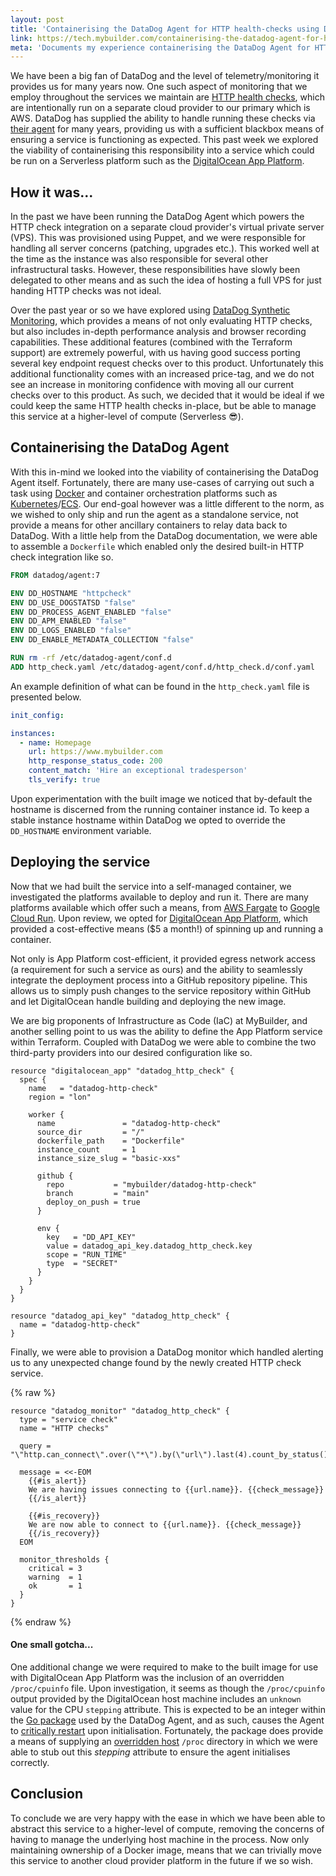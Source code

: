 ```yaml
---
layout: post
title: 'Containerising the DataDog Agent for HTTP health-checks using DigitalOcean App Platform and Terraform'
link: https://tech.mybuilder.com/containerising-the-datadog-agent-for-http-health-checks-using-digitalocean-app-platform-and-terraform/
meta: 'Documents my experience containerising the DataDog Agent for HTTP health-checks using DigitalOcean App Platform and Terraform'
---
```


We have been a big fan of DataDog and the level of telemetry/monitoring it provides us for many years now.
One such aspect of monitoring that we employ throughout the services we maintain are [HTTP health checks](https://docs.datadoghq.com/integrations/http_check/), which are intentionally run on a separate cloud provider to our primary which is AWS.
DataDog has supplied the ability to handle running these checks via [their agent](https://docs.datadoghq.com/agent/) for many years, providing us with a sufficient blackbox means of ensuring a service is functioning as expected.
This past week we explored the viability of containerising this responsibility into a service which could be run on a Serverless platform such as the [DigitalOcean App Platform](https://www.digitalocean.com/products/app-platform).

<!--more-->

## How it was...

In the past we have been running the DataDog Agent which powers the HTTP check integration on a separate cloud provider's virtual private server (VPS).
This was provisioned using Puppet, and we were responsible for handling all server concerns (patching, upgrades etc.).
This worked well at the time as the instance was also responsible for several other infrastructural tasks.
However, these responsibilities have slowly been delegated to other means and as such the idea of hosting a full VPS for just handing HTTP checks was not ideal.

Over the past year or so we have explored using [DataDog Synthetic Monitoring](https://docs.datadoghq.com/synthetics/), which provides a means of not only evaluating HTTP checks, but also includes in-depth performance analysis and browser recording capabilities.
These additional features (combined with the Terraform support) are extremely powerful, with us having good success porting several key endpoint request checks over to this product.
Unfortunately this additional functionality comes with an increased price-tag, and we do not see an increase in monitoring confidence with moving all our current checks over to this product.
As such, we decided that it would be ideal if we could keep the same HTTP health checks in-place, but be able to manage this service at a higher-level of compute (Serverless 😎).

## Containerising the DataDog Agent

With this in-mind we looked into the viability of containerising the DataDog Agent itself.
Fortunately, there are many use-cases of carrying out such a task using [Docker](https://docs.datadoghq.com/agent/docker/) and container orchestration platforms such as [Kubernetes](https://docs.datadoghq.com/agent/kubernetes/)/[ECS](https://docs.datadoghq.com/agent/amazon_ecs/).
Our end-goal however was a little different to the norm, as we wished to only ship and run the agent as a standalone service, not provide a means for other ancillary containers to relay data back to DataDog.
With a little help from the DataDog documentation, we were able to assemble a `Dockerfile` which enabled only the desired built-in HTTP check integration like so.

```dockerfile
FROM datadog/agent:7

ENV DD_HOSTNAME "httpcheck"
ENV DD_USE_DOGSTATSD "false"
ENV DD_PROCESS_AGENT_ENABLED "false"
ENV DD_APM_ENABLED "false"
ENV DD_LOGS_ENABLED "false"
ENV DD_ENABLE_METADATA_COLLECTION "false"

RUN rm -rf /etc/datadog-agent/conf.d
ADD http_check.yaml /etc/datadog-agent/conf.d/http_check.d/conf.yaml
```

An example definition of what can be found in the `http_check.yaml` file is presented below.

```yaml
init_config:

instances:
  - name: Homepage
    url: https://www.mybuilder.com
    http_response_status_code: 200
    content_match: 'Hire an exceptional tradesperson'
    tls_verify: true
```

Upon experimentation with the built image we noticed that by-default the hostname is discerned from the running container instance id.
To keep a stable instance hostname within DataDog we opted to override the `DD_HOSTNAME` environment variable.

## Deploying the service

Now that we had built the service into a self-managed container, we investigated the platforms available to deploy and run it.
There are many platforms available which offer such a means, from [AWS Fargate](https://aws.amazon.com/fargate/) to [Google Cloud Run](https://cloud.google.com/run).
Upon review, we opted for [DigitalOcean App Platform](https://docs.digitalocean.com/products/app-platform/), which provided a cost-effective means ($5 a month!) of spinning up and running a container.

Not only is App Platform cost-efficient, it provided egress network access (a requirement for such a service as ours) and the ability to seamlessly integrate the deployment process into a GitHub repository pipeline.
This allows us to simply push changes to the service repository within GitHub and let DigitalOcean handle building and deploying the new image.

We are big proponents of Infrastructure as Code (IaC) at MyBuilder, and another selling point to us was the ability to define the App Platform service within Terraform.
Coupled with DataDog we were able to combine the two third-party providers into our desired configuration like so.

```hcl
resource "digitalocean_app" "datadog_http_check" {
  spec {
    name   = "datadog-http-check"
    region = "lon"

    worker {
      name               = "datadog-http-check"
      source_dir         = "/"
      dockerfile_path    = "Dockerfile"
      instance_count     = 1
      instance_size_slug = "basic-xxs"

      github {
        repo           = "mybuilder/datadog-http-check"
        branch         = "main"
        deploy_on_push = true
      }

      env {
        key   = "DD_API_KEY"
        value = datadog_api_key.datadog_http_check.key
        scope = "RUN_TIME"
        type  = "SECRET"
      }
    }
  }
}

resource "datadog_api_key" "datadog_http_check" {
  name = "datadog-http-check"
}
```

Finally, we were able to provision a DataDog monitor which handled alerting us to any unexpected change found by the newly created HTTP check service.

{% raw %}

```hcl
resource "datadog_monitor" "datadog_http_check" {
  type = "service check"
  name = "HTTP checks"

  query = "\"http.can_connect\".over(\"*\").by(\"url\").last(4).count_by_status()"

  message = <<-EOM
    {{#is_alert}}
    We are having issues connecting to {{url.name}}. {{check_message}}
    {{/is_alert}}

    {{#is_recovery}}
    We are now able to connect to {{url.name}}. {{check_message}}
    {{/is_recovery}}
  EOM

  monitor_thresholds {
    critical = 3
    warning  = 1
    ok       = 1
  }
}
```

{% endraw %}

#### One small gotcha...

One additional change we were required to make to the built image for use with DigitalOcean App Platform was the inclusion of an overridden `/proc/cpuinfo` file.
Upon investigation, it seems as though the `/proc/cpuinfo` output provided by the DigitalOcean host machine includes an `unknown` value for the CPU `stepping` attribute.
This is expected to be an integer within the [Go package](https://github.com/DataDog/gopsutil/blob/dd/cpu/cpu_linux.go#L150) used by the DataDog Agent, and as such, causes the Agent to [critically restart](https://github.com/DataDog/datadog-agent/blob/main/cmd/process-agent/main_common.go#L332) upon initialisation.
Fortunately, the package does provide a means of supplying an [overridden host](https://github.com/DataDog/gopsutil#usage) `/proc` directory in which we were able to stub out this _stepping_ attribute to ensure the agent initialises correctly.

## Conclusion

To conclude we are very happy with the ease in which we have been able to abstract this service to a higher-level of compute, removing the concerns of having to manage the underlying host machine in the process.
Now only maintaining ownership of a Docker image, means that we can trivially move this service to another cloud provider platform in the future if we so wish.
